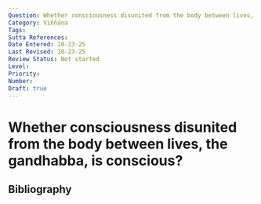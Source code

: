 ```yaml
---
Question: Whether consciousness disunited from the body between lives, the gandhabba, is conscious?
Category: Viññāṇa
Tags: 
Sutta References: 
Date Entered: 10-23-25
Last Revised: 10-23-25
Review Status: Not started
Level: 
Priority: 
Number: 
Draft: true
---
```


# Whether consciousness disunited from the body between lives, the gandhabba, is conscious?

## Bibliography

<!-- 

Notes:



-->